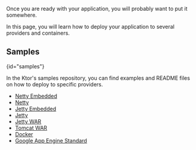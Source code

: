 [//]: # (title: Deploy)

<include src="lib.xml" include-id="outdated_warning"/>



Once you are ready with your application, you will probably want to put it somewhere.

In this page, you will learn how to deploy your application to several providers and containers. 





## Samples
{id="samples"}

In the Ktor's samples repository, you can find examples and README files on how to deploy to specific providers.

* [Netty Embedded](https://github.com/ktorio/ktor-documentation/tree/main/codeSnippets/snippets/netty-embedded)
* [Netty](https://github.com/ktorio/ktor-documentation/tree/main/codeSnippets/snippets/netty)
* [Jetty Embedded](https://github.com/ktorio/ktor-documentation/tree/main/codeSnippets/snippets/jetty-embedded)
* [Jetty](https://github.com/ktorio/ktor-documentation/tree/main/codeSnippets/snippets/jetty)
* [Jetty WAR](https://github.com/ktorio/ktor-documentation/tree/main/codeSnippets/snippets/jetty-war)
* [Tomcat WAR](https://github.com/ktorio/ktor-documentation/tree/main/codeSnippets/snippets/tomcat-war)
* [Docker](https://github.com/ktorio/ktor-documentation/tree/main/codeSnippets/snippets/docker)
* [Google App Engine Standard](https://github.com/ktorio/ktor-documentation/tree/main/codeSnippets/snippets/google-appengine-standard)